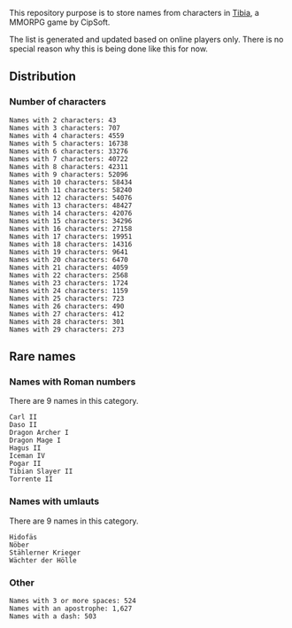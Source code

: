 This repository purpose is to store names from characters in [Tibia](https://www.tibia.com/), a MMORPG game by CipSoft.

The list is generated and updated based on online players only. There is no special reason why this is being done like this for now.

## Distribution

### Number of characters
```
Names with 2 characters: 43
Names with 3 characters: 707
Names with 4 characters: 4559
Names with 5 characters: 16738
Names with 6 characters: 33276
Names with 7 characters: 40722
Names with 8 characters: 42311
Names with 9 characters: 52096
Names with 10 characters: 58434
Names with 11 characters: 58240
Names with 12 characters: 54076
Names with 13 characters: 48427
Names with 14 characters: 42076
Names with 15 characters: 34296
Names with 16 characters: 27158
Names with 17 characters: 19951
Names with 18 characters: 14316
Names with 19 characters: 9641
Names with 20 characters: 6470
Names with 21 characters: 4059
Names with 22 characters: 2568
Names with 23 characters: 1724
Names with 24 characters: 1159
Names with 25 characters: 723
Names with 26 characters: 490
Names with 27 characters: 412
Names with 28 characters: 301
Names with 29 characters: 273
```

## Rare names

### Names with Roman numbers
There are 9 names in this category.
```
Carl II
Daso II
Dragon Archer I
Dragon Mage I
Hagus II
Iceman IV
Pogar II
Tibian Slayer II
Torrente II
```

### Names with umlauts
There are 9 names in this category.
```
Hidofäs
Nöber
Stählerner Krieger
Wächter der Hölle
```

### Other
```
Names with 3 or more spaces: 524
Names with an apostrophe: 1,627
Names with a dash: 503
```
